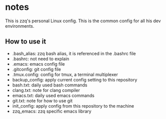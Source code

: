 # notes
This is zzq's personal Linux config. This is the common config for all his dev environments.

## How to use it
* .bash_alias: zzq bash alias, it is referenced in the .bashrc file
* .bashrc: not need to explain
* .emacs: emacs config file
* .gitconfig: git config file
* .tmux.config: config for tmux, a terminal multiplexer
* backup_config: apply current config setting to this repository
* bash.txt: daily used bash commands
* clang.txt: note for clang compiler
* emacs.txt: daily used emacs commands
* git.txt: note for how to use git
* init_config: apply config from this repository to the machine
* zzq_emacs: zzq specific emacs library